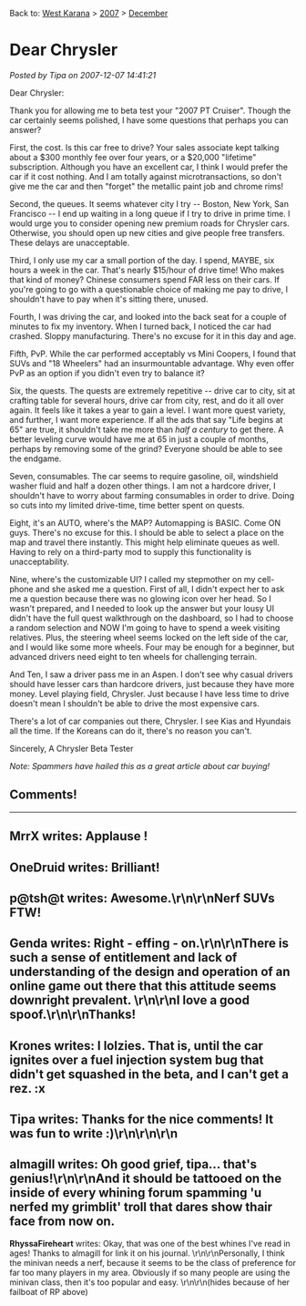 Back to: [West Karana](/posts/westkarana.md) > [2007](/posts/2007/westkarana.md) > [December](./westkarana.md)
# Dear Chrysler

*Posted by Tipa on 2007-12-07 14:41:21*

Dear Chrysler:

Thank you for allowing me to beta test your "2007 PT Cruiser". Though the car certainly seems polished, I have some questions that perhaps you can answer?

First, the cost. Is this car free to drive? Your sales associate kept talking about a $300 monthly fee over four years, or a $20,000 "lifetime" subscription. Although you have an excellent car, I think I would prefer the car if it cost nothing. And I am totally against microtransactions, so don't give me the car and then "forget" the metallic paint job and chrome rims!

Second, the queues. It seems whatever city I try -- Boston, New York, San Francisco -- I end up waiting in a long queue if I try to drive in prime time. I would urge you to consider opening new premium roads for Chrysler cars. Otherwise, you should open up new cities and give people free transfers. These delays are unacceptable.

Third, I only use my car a small portion of the day. I spend, MAYBE, six hours a week in the car. That's nearly $15/hour of drive time! Who makes that kind of money? Chinese consumers spend FAR less on their cars. If you're going to go with a questionable choice of making me pay to drive, I shouldn't have to pay when it's sitting there, unused.

Fourth, I was driving the car, and looked into the back seat for a couple of minutes to fix my inventory. When I turned back, I noticed the car had crashed. Sloppy manufacturing. There's no excuse for it in this day and age.

Fifth, PvP. While the car performed acceptably vs Mini Coopers, I found that SUVs and "18 Wheelers" had an insurmountable advantage. Why even offer PvP as an option if you didn't even try to balance it?

Six, the quests. The quests are extremely repetitive -- drive car to city, sit at crafting table for several hours, drive car from city, rest, and do it all over again. It feels like it takes a year to gain a level. I want more quest variety, and further, I want more experience. If all the ads that say "Life begins at 65" are true, it shouldn't take me more than *half a century* to get there. A better leveling curve would have me at 65 in just a couple of months, perhaps by removing some of the grind? Everyone should be able to see the endgame.

Seven, consumables. The car seems to require gasoline, oil, windshield washer fluid and half a dozen other things. I am not a hardcore driver, I shouldn't have to worry about farming consumables in order to drive. Doing so cuts into my limited drive-time, time better spent on quests.

Eight, it's an AUTO, where's the MAP? Automapping is BASIC. Come ON guys. There's no excuse for this. I should be able to select a place on the map and travel there instantly. This might help eliminate queues as well. Having to rely on a third-party mod to supply this functionality is unacceptability.

Nine, where's the customizable UI? I called my stepmother on my cell-phone and she asked me a question. First of all, I didn't expect her to ask me a question because there was no glowing icon over her head. So I wasn't prepared, and I needed to look up the answer but your lousy UI didn't have the full quest walkthrough on the dashboard, so I had to choose a random selection and NOW I'm going to have to spend a week visiting relatives. Plus, the steering wheel seems locked on the left side of the car, and I would like some more wheels. Four may be enough for a beginner, but advanced drivers need eight to ten wheels for challenging terrain.

And Ten, I saw a driver pass me in an Aspen. I don't see why casual drivers should have lesser cars than hardcore drivers, just because they have more money. Level playing field, Chrysler. Just because I have less time to drive doesn't mean I shouldn't be able to drive the most expensive cars.

There's a lot of car companies out there, Chrysler. I see Kias and Hyundais all the time. If the Koreans can do it, there's no reason you can't.

Sincerely,
A Chrysler Beta Tester

*Note: Spammers have hailed this as a great article about car buying!*


## Comments!
---
**MrrX** writes: Applause !
---
**OneDruid** writes: Brilliant!
---
**p@tsh@t** writes: Awesome.\r\n\r\nNerf SUVs FTW!
---
**Genda** writes: Right - effing - on.\r\n\r\nThere is such a sense of entitlement and lack of understanding of the design and operation of an online game out there that this attitude seems downright prevalent.  \r\n\r\nI love a good spoof.\r\n\r\nThanks!
---
**Krones** writes: I lolzies. That is, until the car ignites over a fuel injection system bug that didn't get squashed in the beta, and I can't get a rez. :x
---
**Tipa** writes: Thanks for the nice comments! It was fun to write :)\r\n\r\n\r\n
---
**almagill** writes: Oh good grief, tipa...   that's genius!\r\n\r\nAnd it should be tattooed on the inside of every whining forum spamming 'u nerfed my grimblit' troll that dares show thair face from now on.
---
**RhyssaFireheart** writes: Okay, that was one of the best whines I've read in ages!  Thanks to almagill for link it on his journal.  \r\n\r\nPersonally, I think the minivan needs a nerf, because it seems to be the class of preference for far too many players in my area.  Obviously if so many people are using the minivan class, then it's too popular and easy.  \r\n\r\n(hides because of her failboat of RP above)
